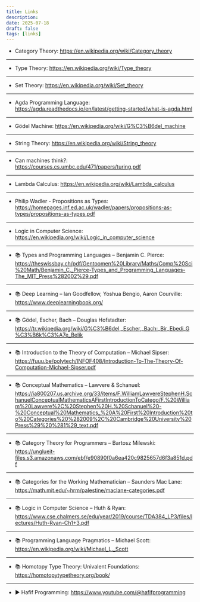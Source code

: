 ```yaml
---
title: Links
description:
date: 2025-07-18
draft: false
tags: [links]
---
```


- Category Theory: https://en.wikipedia.org/wiki/Category_theory  
---
- Type Theory: https://en.wikipedia.org/wiki/Type_theory  
---
- Set Theory: https://en.wikipedia.org/wiki/Set_theory  
---
- Agda Programming Language: https://agda.readthedocs.io/en/latest/getting-started/what-is-agda.html  
---
- Gödel Machine: https://en.wikipedia.org/wiki/G%C3%B6del_machine  
---
- String Theory: https://en.wikipedia.org/wiki/String_theory  
---
- Can machines think?: https://courses.cs.umbc.edu/471/papers/turing.pdf  
---
- Lambda Calculus: https://en.wikipedia.org/wiki/Lambda_calculus  
---
- Philip Wadler - Propositions as Types: https://homepages.inf.ed.ac.uk/wadler/papers/propositions-as-types/propositions-as-types.pdf  
---
- Logic in Computer Science: https://en.wikipedia.org/wiki/Logic_in_computer_science  
---
- 📚 Types and Programming Languages – Benjamin C. Pierce:  
  https://theswissbay.ch/pdf/Gentoomen%20Library/Maths/Comp%20Sci%20Math/Benjamin_C._Pierce-Types_and_Programming_Languages-The_MIT_Press%282002%29.pdf  
---
- 📚 Deep Learning – Ian Goodfellow, Yoshua Bengio, Aaron Courville:  
  https://www.deeplearningbook.org/  
---
- 📚 Gödel, Escher, Bach – Douglas Hofstadter:  
  https://tr.wikipedia.org/wiki/G%C3%B6del,_Escher,_Bach:_Bir_Ebedi_G%C3%B6k%C3%A7e_Belik  
---
- 📚 Introduction to the Theory of Computation – Michael Sipser:  
  https://fuuu.be/polytech/INFOF408/Introduction-To-The-Theory-Of-Computation-Michael-Sipser.pdf  
---
- 📚 Conceptual Mathematics – Lawvere & Schanuel:  
  https://ia800207.us.archive.org/33/items/F.WilliamLawvereStephenH.SchanuelConceptualMathematicsAFirstIntroductionToCatego/F.%20William%20Lawvere%2C%20Stephen%20H.%20Schanuel%20-%20Conceptual%20Mathematics_%20A%20First%20Introduction%20to%20Categories%20%282009%2C%20Cambridge%20University%20Press%29%20%281%29_text.pdf  
---
- 📚 Category Theory for Programmers – Bartosz Milewski:  
  https://unglueit-files.s3.amazonaws.com/ebf/e90890f0a6ea420c9825657d6f3a851d.pdf  
---
- 📚 Categories for the Working Mathematician – Saunders Mac Lane:  
  https://math.mit.edu/~hrm/palestine/maclane-categories.pdf  
---
- 📚 Logic in Computer Science – Huth & Ryan:  
  https://www.cse.chalmers.se/edu/year/2019/course/TDA384_LP3/files/lectures/Huth-Ryan-Ch1+3.pdf  
---
- 📚 Programming Language Pragmatics – Michael Scott:  
  https://en.wikipedia.org/wiki/Michael_L._Scott  
---
- 📚 Homotopy Type Theory: Univalent Foundations:  
  https://homotopytypetheory.org/book/
---
- ▶️ Hafif Programming: https://www.youtube.com/@hafifprogramming

